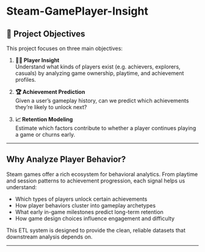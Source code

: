 # Steam-GamePlayer-Insight

## 🎯 Project Objectives

This project focuses on three main objectives:

1. **🧑‍💻 Player Insight**  
   Understand what kinds of players exist (e.g. achievers, explorers, casuals) by analyzing game ownership, playtime, and achievement profiles.

2. **🏆 Achievement Prediction**  
   Given a user’s gameplay history, can we predict which achievements they’re likely to unlock next?

3. **📈 Retention Modeling**  
   Estimate which factors contribute to whether a player continues playing a game or churns early.

---

## Why Analyze Player Behavior?

Steam games offer a rich ecosystem for behavioral analytics. From playtime and session patterns to achievement progression, each signal helps us understand:

- Which types of players unlock certain achievements  
- How player behaviors cluster into gameplay archetypes  
- What early in-game milestones predict long-term retention  
- How game design choices influence engagement and difficulty

This ETL system is designed to provide the clean, reliable datasets that downstream analysis depends on.

---